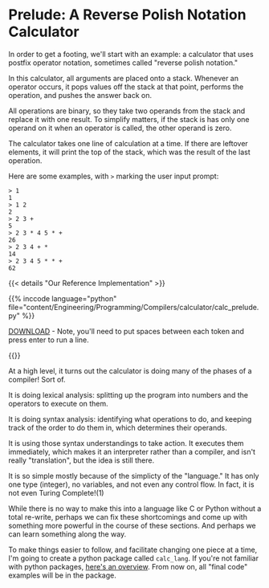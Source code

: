 # Prelude: A Reverse Polish Notation Calculator

<script>
    document.getElementById("compilersMenu").open = true;
</script>

In order to get a footing, we'll start with an example: a calculator that uses postfix operator notation, sometimes called "reverse polish notation."

In this calculator, all arguments are placed onto a stack. Whenever an operator occurs, it pops values off the stack at that point, performs the operation, and pushes the answer back on.

All operations are binary, so they take two operands from the stack and replace it with one result. To simplify matters, if the stack is has only one operand on it when an operator is called, the other operand is zero.

The calculator takes one line of calculation at a time. If there are leftover elements, it will print the top of the stack, which was the result of the last operation.

Here are some examples, with `>` marking the user input prompt:

```
> 1
1
> 1 2
2
> 2 3 +
5
> 2 3 * 4 5 * +
26
> 2 3 4 + *
14
> 2 3 4 5 * * +
62
```

{{< details "Our Reference Implementation" >}}

{{% inccode language="python" file="content/Engineering/Programming/Compilers/calculator/calc_prelude.py" %}}

<a href="/Engineering/Programming/Compilers/calculator/calc_prelude.py" download>DOWNLOAD</a> - Note, you'll need to put spaces between each token and press enter to run a line.

{{</details>}}

At a high level, it turns out the calculator is doing many of the phases of a compiler! Sort of.

It is doing lexical analysis: splitting up the program into numbers and the operators to execute on them.

It is doing syntax analysis: identifying what operations to do, and keeping track of the order to do them in, which determines their operands.

It is using those syntax understandings to take action. It executes them immediately, which makes it an interpreter rather than a compiler, and isn't really "translation", but the idea is still there.

It is so simple mostly because of the simplicty of the "language." It has only one type (integer), no variables, and not even any control flow. In fact, it is not even Turing Complete!<a class="ptr">(1)</a>

While there is no way to make this into a language like C or Python without a total re-write, perhaps we can fix these shortcomings and come up with something more powerful in the course of these sections. And perhaps we can learn something along the way.

To make things easier to follow, and facilitate changing one piece at a time, I'm going to create a python package called `calc_lang`. If you're not familiar with python packages, [here's an overview](https://pythongeeks.org/python-packages/). From now on, all "final code" examples will be in the package.

<ol hidden id="footnotes">
<li>Aside from the lack of control flow, this is because our abstract machine requires data to be accessed in stack order (LIFO).

Even if memory and the number of operations were infinite (as is the case in a Turing machine), this data access pattern makes certain problems uncomputable. In order to make it Turing complete, at least one operation that allows random access (i.e. read from the middle without deleting the data above it) is necessary. This was proven several decades ago.

It would suffice, for example, to add a second parallel stack, and let operations choose between them. It would also suffice to force data accesses into queue order (FIFO) instead.
</li>
</ol>
